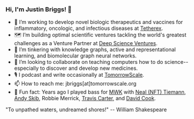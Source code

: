 ### Hi, I'm Justin Briggs! 👋

- 🦠 I’m working to develop novel biologic therapeutics and vaccines for inflammatory, oncologic, and infectious diseases at [Tetherex](http://tetherex.com).
- 🗺 I’m building optimal scientific ventures tackling the world's greatest challenges as a Venture Partner at [Deep Science Ventures](http://deepscienceventures.com).
- 🔭 I’m tinkering with knowledge graphs, active and representational learning, and biomolecular graph neural networks.
- 👯 I’m looking to collaborate on teaching computers how to do science--especially to discover and develop new medicines.
- 🎙 I podcast and write occasionally at [TomorrowScale](https://tomorrowscale.com).
- 📫 How to reach me: jbriggs[at]tomorrowscale.org
- 🎸 Fun fact: Years ago I played bass for [MWK](https://en.wikipedia.org/wiki/Midwest_Kings) with [Neal (NFT) Tiemann](https://sitstrings.com/artists/neal-tiemann-devil-driver), [Andy Skib](https://concord.com/roster/andy-skib/), Robbie Merrick, [Travis Carter](https://musicrow.com/2020/06/travis-carter-joins-big-loud-management-team/), and [David Cook](https://www.davidcookofficial.com/).

"To unpathed waters, undreamed shores!"  --  William Shakespeare
